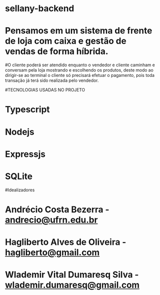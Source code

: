 # sellany-backend

#  Pensamos em um sistema de frente de loja com caixa e gestão de vendas de forma híbrida.
#O cliente poderá ser atendido enquanto o vendedor e cliente caminham e conversam pela loja mostrando e escolhendo os produtos, deste modo ao dirigir-se ao terminal o cliente só precisará efetuar o pagamento, pois toda transação já terá sido realizada pelo vendedor.

#TECNOLOGIAS USADAS NO PROJETO
#  Typescript
#  Nodejs
#  Expressjs
#  SQLite

#Idealizadores
#  Andrécio Costa Bezerra - andrecio@ufrn.edu.br
#  Hagliberto Alves de Oliveira - hagliberto@gmail.com
#  Wlademir Vital Dumaresq Silva - wlademir.dumaresq@gmail.com
